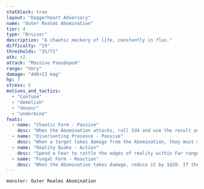```yaml
---
statblock: true
layout: "Daggerheart Adversary"
name: "Outer Realms Abomination"
tier: 4
type: "Bruiser"
description: "A chaotic mockery of life, constantly in flux."
difficulty: "19"
thresholds: "35/71"
atk: +2
attack: "Massive Pseudopod"
range: "Very"
damage: "4d6+13 mag"
hp: 7
stress: 5
motives_and_tactics:
  - "Confuse"
  - "demolish"
  - "devour"
  - "undermine"
feats:
  - name: "Chaotic Form - Passive"
    desc: "When the Abomination attacks, roll 2d4 and use the result as their attack modifier."
  - name: "Disorienting Presence - Passive"
    desc: "When a target takes damage from the Abomination, they must make an Instinct Reaction Roll. On a failure, they gain disadvantage on their next action roll and you gain a Fear."
  - name: "Reality Quake - Action"
    desc: "Spend a Fear to rattle the edges of reality within Far range of the Abomination. All targets within that area must succeed on a Knowledge Reaction Roll or become Unstuck from reality until the end of the scene. When an Unstuck target spends Hope or marks Armor Slots, HP, or Stress, they must double the amount spent or marked."
  - name: "Fungal Form - Reaction"
    desc: "When the Abomination takes damage, reduce it by 1d20. If the Abomination marks 1 or fewer Hit Points from a successful attack against them, you gain a Fear."
---
```


```statblock
monster: Outer Realms Abomination
```